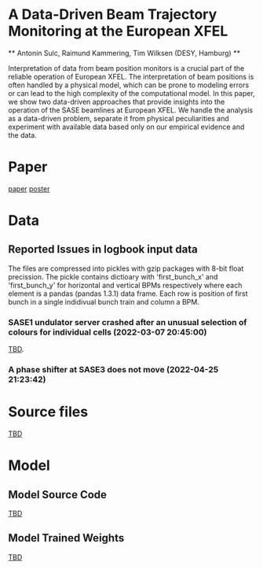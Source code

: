 # A Data-Driven Beam Trajectory Monitoring at the European XFEL
** Antonin Sulc, Raimund Kammering, Tim Wilksen (DESY, Hamburg) **

Interpretation of data from beam position monitors is a crucial part of the reliable operation of European XFEL. The interpretation of beam positions is often handled by a physical model, which can be prone to modeling errors or can lead to the high complexity of the computational model. In this paper, we show two data-driven approaches that provide insights into the operation of the SASE beamlines at European XFEL. We handle the analysis as a data-driven problem, separate it from physical peculiarities and experiment with available data based only on our empirical evidence and the data.

# Paper
[paper](https://ipac2022.vrws.de/papers/mopopt069.pdf) [poster](https://github.com/sulcantonin/BPM_IPAC22/blob/main/MOPOPT069_poster.pdf)

# Data
## Reported Issues in logbook input data
The files are compressed into pickles with gzip packages with 8-bit float precission. The pickle contains dictioary with 'first_bunch_x' and 'first_bunch_y' for horizontal and vertical BPMs respectively where each element is a pandas (pandas 1.3.1) data frame. Each row is position of first bunch in a single indidivual bunch train and column a BPM.

### SASE1 undulator server crashed after an unusual selection of colours for individual cells (2022-03-07 20:45:00)
[TBD](TBD).
### A phase shifter at SASE3 does not move (2022-04-25 21:23:42)
# Source files
[TBD](TBD)

# Model
## Model Source Code 
[TBD](TBD)
## Model Trained Weights
[TBD](TBD)
